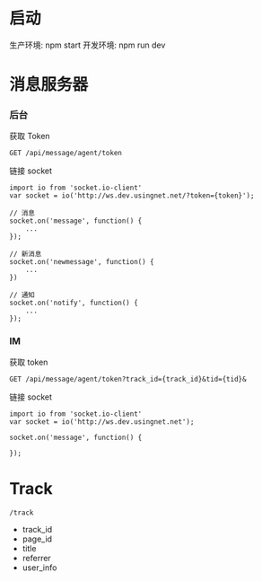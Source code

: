 # 启动

生产环境: npm start
开发环境: npm run dev

# 消息服务器

### 后台

获取 Token

```
GET /api/message/agent/token
```

链接 socket

```
import io from 'socket.io-client'
var socket = io('http://ws.dev.usingnet.net/?token={token}');

// 消息
socket.on('message', function() {
    ...
});

// 新消息
socket.on('newmessage', function() {
    ...
})

// 通知
socket.on('notify', function() {
    ...
});
```

### IM

获取 token

```
GET /api/message/agent/token?track_id={track_id}&tid={tid}&
```

链接 socket   

```  
import io from 'socket.io-client'
var socket = io('http://ws.dev.usingnet.net');

socket.on('message', function() {

});
```


# Track

```
/track
```
* track_id
* page_id
* title
* referrer
* user_info
